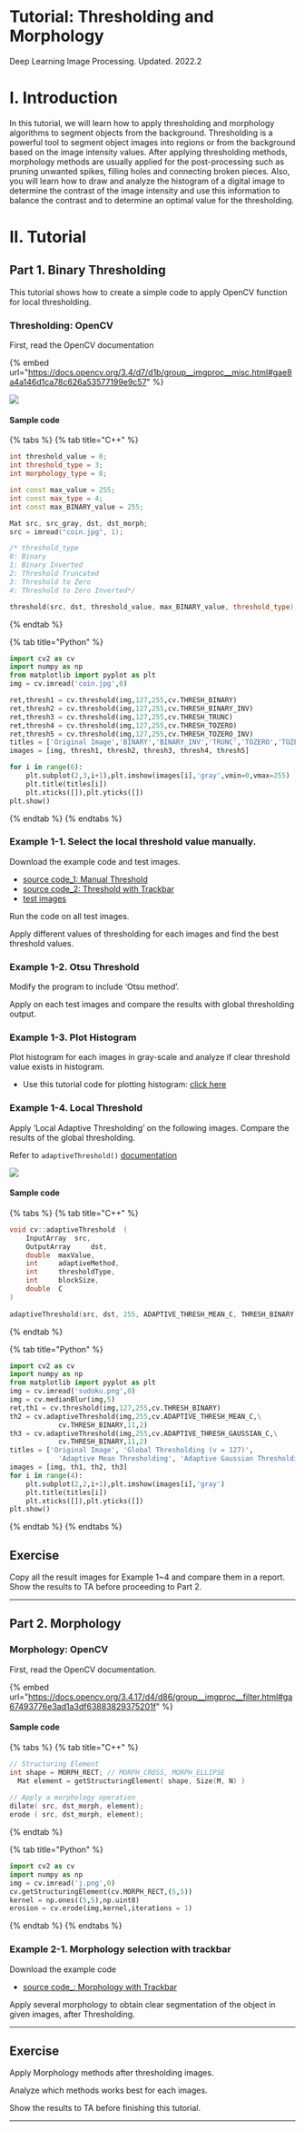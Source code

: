 # Tutorial: Thresholding and Morphology

Deep Learning Image Processing. 
Updated. 2022.2

# I. Introduction

In this tutorial, we will learn how to apply thresholding and morphology algorithms to segment objects from the background. Thresholding is a powerful tool to segment object images into regions or from the background based on the image intensity values. After applying thresholding methods, morphology methods are usually applied for the post-processing such as pruning unwanted spikes, filling holes and connecting broken pieces. Also, you will learn how to draw and analyze the histogram of a digital image to determine the contrast of the image intensity and use this information to balance the contrast and to determine an optimal value for the thresholding.



# II. Tutorial



## Part 1. Binary Thresholding

This tutorial shows how to create a simple code to apply OpenCV function for local thresholding. 



### Thresholding:  OpenCV


First, read the OpenCV documentation 

{% embed url="https://docs.opencv.org/3.4/d7/d1b/group__imgproc__misc.html#gae8a4a146d1ca78c626a53577199e9c57" %}

![](<../../.gitbook/assets/image (43).png>)

#### Sample code

{% tabs %}
{% tab title="C++" %}
```cpp
int threshold_value = 0;
int threshold_type = 3;
int morphology_type = 0;

int const max_value = 255;
int const max_type = 4;
int const max_BINARY_value = 255;

Mat src, src_gray, dst, dst_morph;
src = imread("coin.jpg", 1);

/* threshold_type
0: Binary
1: Binary Inverted
2: Threshold Truncated
3: Threshold to Zero
4: Threshold to Zero Inverted*/

threshold(src, dst, threshold_value, max_BINARY_value, threshold_type);

```
{% endtab %}

{% tab title="Python" %}
```python
import cv2 as cv
import numpy as np
from matplotlib import pyplot as plt
img = cv.imread('coin.jpg',0)

ret,thresh1 = cv.threshold(img,127,255,cv.THRESH_BINARY)
ret,thresh2 = cv.threshold(img,127,255,cv.THRESH_BINARY_INV)
ret,thresh3 = cv.threshold(img,127,255,cv.THRESH_TRUNC)
ret,thresh4 = cv.threshold(img,127,255,cv.THRESH_TOZERO)
ret,thresh5 = cv.threshold(img,127,255,cv.THRESH_TOZERO_INV)
titles = ['Original Image','BINARY','BINARY_INV','TRUNC','TOZERO','TOZERO_INV']
images = [img, thresh1, thresh2, thresh3, thresh4, thresh5]

for i in range(6):
    plt.subplot(2,3,i+1),plt.imshow(images[i],'gray',vmin=0,vmax=255)
    plt.title(titles[i])
    plt.xticks([]),plt.yticks([])
plt.show()

```


{% endtab %}
{% endtabs %}



### Example  1-1.   Select the local threshold value manually. 

Download  the example code and test images. 

* [source code_1: Manual Threshold](https://github.com/ykkimhgu/DLIP-src/blob/main/Tutorial_Threshold_Morp/threshold_demo.cpp)
* [source code_2: Threshold with Trackbar](https://github.com/ykkimhgu/DLIP-src/blob/main/Tutorial_Threshold_Morp/threshold_trackbar.cpp)
* [test images](https://github.com/ykkimhgu/DLIP-src/blob/main/Tutorial_Threshold_Morp/testImage.zip)



Run the code on all test  images.

Apply different values of thresholding for each images and find the best threshold values. 



### Example 1-2. Otsu Threshold

Modify the program to include ‘Otsu method’. 

Apply on each test images and compare the results with global thresholding output.



### Example 1-3. Plot Histogram

Plot histogram for each images in gray-scale and analyze if clear threshold value exists in histogram.

* Use this tutorial code for plotting histogram: [click here](https://docs.opencv.org/3.4/d8/dbc/tutorial\_histogram\_calculation.html)



### Example 1-4. Local Threshold

Apply ‘Local Adaptive Thresholding’  on the following images. Compare the results of the global thresholding.

Refer to `adaptiveThreshold()` [documentation](https://docs.opencv.org/3.4/d7/d1b/group__imgproc__misc.html#ga72b913f352e4a1b1b397736707afcde3)

![](<../../.gitbook/assets/image (82).png>)



#### Sample code

{% tabs %}
{% tab title="C++" %}

```cpp
void cv::adaptiveThreshold	(	
    InputArray 	src,
	OutputArray 	dst,
    double 	maxValue,
    int 	adaptiveMethod,
    int 	thresholdType,
    int 	blockSize,
    double 	C 
)	
    
adaptiveThreshold(src, dst, 255, ADAPTIVE_THRESH_MEAN_C, THRESH_BINARY,3, 11);
```

{% endtab %}

{% tab title="Python" %}

```python
import cv2 as cv
import numpy as np
from matplotlib import pyplot as plt
img = cv.imread('sudoku.png',0)
img = cv.medianBlur(img,5)
ret,th1 = cv.threshold(img,127,255,cv.THRESH_BINARY)
th2 = cv.adaptiveThreshold(img,255,cv.ADAPTIVE_THRESH_MEAN_C,\
            cv.THRESH_BINARY,11,2)
th3 = cv.adaptiveThreshold(img,255,cv.ADAPTIVE_THRESH_GAUSSIAN_C,\
            cv.THRESH_BINARY,11,2)
titles = ['Original Image', 'Global Thresholding (v = 127)',
            'Adaptive Mean Thresholding', 'Adaptive Gaussian Thresholding']
images = [img, th1, th2, th3]
for i in range(4):
    plt.subplot(2,2,i+1),plt.imshow(images[i],'gray')
    plt.title(titles[i])
    plt.xticks([]),plt.yticks([])
plt.show()
```


{% endtab %}
{% endtabs %}



## Exercise

Copy all the result images for Example 1~4 and compare them in a report.  Show the results to TA before proceeding to Part 2.

----





## Part 2. Morphology

### Morphology:  OpenCV

First, read the OpenCV documentation.

{% embed url="https://docs.opencv.org/3.4.17/d4/d86/group__imgproc__filter.html#ga67493776e3ad1a3df63883829375201f" %}



#### Sample code

{% tabs %}
{% tab title="C++" %}

```cpp
// Structuring Element
int shape = MORPH_RECT; // MORPH_CROSS, MORPH_ELLIPSE  
  Mat element = getStructuringElement( shape, Size(M, N) )                                     
 
// Apply a morphology operation
dilate( src, dst_morph, element);
erode ( src, dst_morph, element);
```
{% endtab %}

{% tab title="Python" %}
```python
import cv2 as cv
import numpy as np
img = cv.imread('j.png',0)
cv.getStructuringElement(cv.MORPH_RECT,(5,5))
kernel = np.ones((5,5),np.uint8)
erosion = cv.erode(img,kernel,iterations = 1)

```


{% endtab %}
{% endtabs %}



### Example  2-1.   Morphology selection with trackbar

Download  the example code  

* [source code_: Morphology with Trackbar](https://github.com/ykkimhgu/DLIP-src/blob/main/Tutorial_Threshold_Morp/threshold_trackbar.cpp)



Apply several morphology to obtain clear segmentation of the object in given images, after Thresholding.



****



## Exercise

Apply Morphology methods after thresholding images. 

Analyze which methods works best for each images. 

Show the results to TA before finishing this tutorial. 

----

